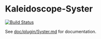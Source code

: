 # Kaleidoscope-Syster

[![Build Status][travis:image]][travis:status]

 [travis:image]: https://travis-ci.org/keyboardio/Kaleidoscope-Syster.svg?branch=master
 [travis:status]: https://travis-ci.org/keyboardio/Kaleidoscope-Syster

See [doc/plugin/Syster.md](doc/plugin/Syster.md) for documentation.
